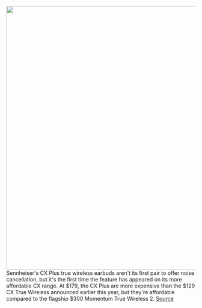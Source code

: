 <img src='https://cdn.vox-cdn.com/thumbor/4SLpaUR50ljgr9XA8rf7SyKAk8k=/0x0:1200x800/1200x800/filters:focal(504x304:696x496)/cdn.vox-cdn.com/uploads/chorus_image/image/69854025/ezgif_7_8ac862e63642.0.jpg' width='700px' /><br/>
Sennheiser's CX Plus true wireless earbuds aren't its first pair to offer noise cancellation, but it's the first time the feature has appeared on its more affordable CX range. At $179, the CX Plus are more expensive than the $129 CX True Wireless announced earlier this year, but they're affordable compared to the flagship $300 Momentum True Wireless 2.
<a href='https://www.theverge.com/2021/9/13/22671228/sennheiser-cx-plus-true-wireless-earbuds-noise-cancellation-release-date-news-features'> Source <a/>